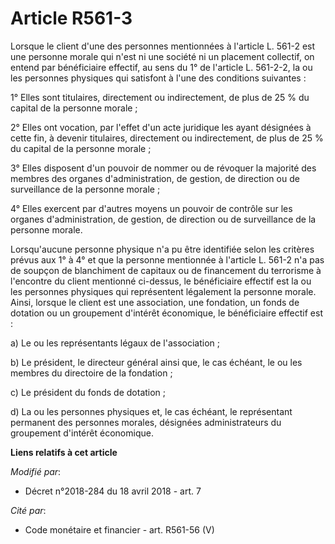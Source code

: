 # Article R561-3

Lorsque le client d'une des personnes mentionnées à l'article L. 561-2 est une personne morale qui n'est ni une société ni un
placement collectif, on entend par bénéficiaire effectif, au sens du 1° de l'article L. 561-2-2, la ou les personnes
physiques qui satisfont à l'une des conditions suivantes :

1° Elles sont titulaires, directement ou indirectement, de plus de 25 % du capital de la personne morale ;

2° Elles ont vocation, par l'effet d'un acte juridique les ayant désignées à cette fin, à devenir titulaires, directement ou
indirectement, de plus de 25 % du capital de la personne morale ;

3° Elles disposent d'un pouvoir de nommer ou de révoquer la majorité des membres des organes d'administration, de gestion, de
direction ou de surveillance de la personne morale ;

4° Elles exercent par d'autres moyens un pouvoir de contrôle sur les organes d'administration, de gestion, de direction ou de
surveillance de la personne morale.

Lorsqu'aucune personne physique n'a pu être identifiée selon les critères prévus aux 1° à 4° et que la personne mentionnée à
l'article L. 561-2 n'a pas de soupçon de blanchiment de capitaux ou de financement du terrorisme à l'encontre du client
mentionné ci-dessus, le bénéficiaire effectif est la ou les personnes physiques qui représentent légalement la personne
morale. Ainsi, lorsque le client est une association, une fondation, un fonds de dotation ou un groupement d'intérêt
économique, le bénéficiaire effectif est :

a) Le ou les représentants légaux de l'association ;

b) Le président, le directeur général ainsi que, le cas échéant, le ou les membres du directoire de la fondation ;

c) Le président du fonds de dotation ;

d) La ou les personnes physiques et, le cas échéant, le représentant permanent des personnes morales, désignées
administrateurs du groupement d'intérêt économique.

**Liens relatifs à cet article**

_Modifié par_:

  - Décret n°2018-284 du 18 avril 2018 - art. 7

_Cité par_:

  - Code monétaire et financier - art. R561-56 (V)
